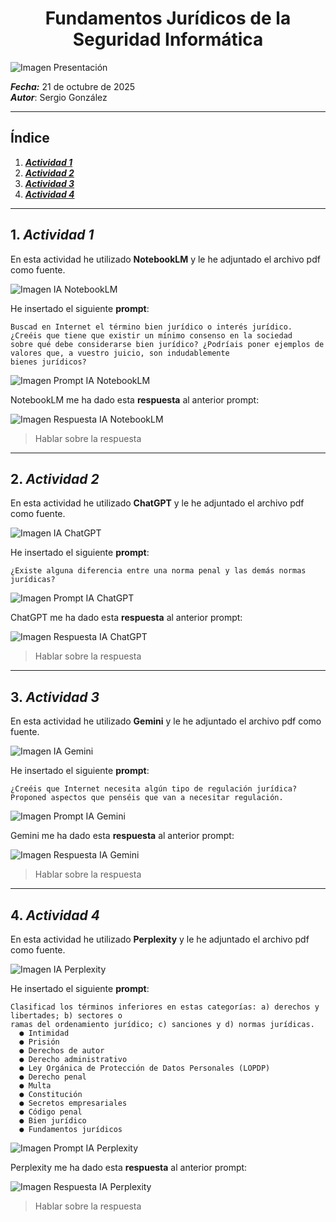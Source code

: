 <h1 align="center">Fundamentos Jurídicos de la Seguridad Informática</h1>

![Imagen Presentación](#)

***Fecha:*** 21 de octubre de 2025
<br>***Autor***: Sergio González

---

## Índice

1. ***[Actividad 1](https://github.com/sgonnor2803/25-26-Ciberseguridad-SGN/edit/master/NC/FundamentosJur%C3%ADdico.md#1-actividad-1)***
2. ***[Actividad 2](https://github.com/sgonnor2803/25-26-Ciberseguridad-SGN/edit/master/NC/FundamentosJur%C3%ADdico.md#2-actividad-2)***
3. ***[Actividad 3](https://github.com/sgonnor2803/25-26-Ciberseguridad-SGN/edit/master/NC/FundamentosJur%C3%ADdico.md#3-actividad-3)***
4. ***[Actividad 4](https://github.com/sgonnor2803/25-26-Ciberseguridad-SGN/edit/master/NC/FundamentosJur%C3%ADdico.md#4-actividad-4)***

---

## 1. ***Actividad 1***

En esta actividad he utilizado **NotebookLM** y le he adjuntado el archivo pdf como fuente.

![Imagen IA NotebookLM](#)

He insertado el siguiente **prompt**:

```
Buscad en Internet el término bien jurídico o interés jurídico. ¿Creéis que tiene que existir un mínimo consenso en la sociedad
sobre qué debe considerarse bien jurídico? ¿Podríais poner ejemplos de valores que, a vuestro juicio, son indudablemente
bienes jurídicos?
```

![Imagen Prompt IA NotebookLM](#)

NotebookLM me ha dado esta **respuesta** al anterior prompt:

![Imagen Respuesta IA NotebookLM](#)

> Hablar sobre la respuesta

---

## 2. ***Actividad 2***

En esta actividad he utilizado **ChatGPT** y le he adjuntado el archivo pdf como fuente.

![Imagen IA ChatGPT](#)

He insertado el siguiente **prompt**:

```
¿Existe alguna diferencia entre una norma penal y las demás normas jurídicas?
```

![Imagen Prompt IA ChatGPT](#)

ChatGPT me ha dado esta **respuesta** al anterior prompt:

![Imagen Respuesta IA ChatGPT](#)

> Hablar sobre la respuesta

---

## 3. ***Actividad 3***

En esta actividad he utilizado **Gemini** y le he adjuntado el archivo pdf como fuente.

![Imagen IA Gemini](#)

He insertado el siguiente **prompt**:

```
¿Creéis que Internet necesita algún tipo de regulación jurídica? Proponed aspectos que penséis que van a necesitar regulación.
```

![Imagen Prompt IA Gemini](#)

Gemini me ha dado esta **respuesta** al anterior prompt:

![Imagen Respuesta IA Gemini](#)

> Hablar sobre la respuesta

---

## 4. ***Actividad 4***

En esta actividad he utilizado **Perplexity** y le he adjuntado el archivo pdf como fuente.

![Imagen IA Perplexity](#)

He insertado el siguiente **prompt**:

```
Clasificad los términos inferiores en estas categorías: a) derechos y libertades; b) sectores o
ramas del ordenamiento jurídico; c) sanciones y d) normas jurídicas.
  ● Intimidad
  ● Prisión
  ● Derechos de autor
  ● Derecho administrativo
  ● Ley Orgánica de Protección de Datos Personales (LOPDP)
  ● Derecho penal
  ● Multa
  ● Constitución
  ● Secretos empresariales
  ● Código penal
  ● Bien jurídico
  ● Fundamentos jurídicos
```

![Imagen Prompt IA Perplexity](#)

Perplexity me ha dado esta **respuesta** al anterior prompt:

![Imagen Respuesta IA Perplexity](#)

> Hablar sobre la respuesta
